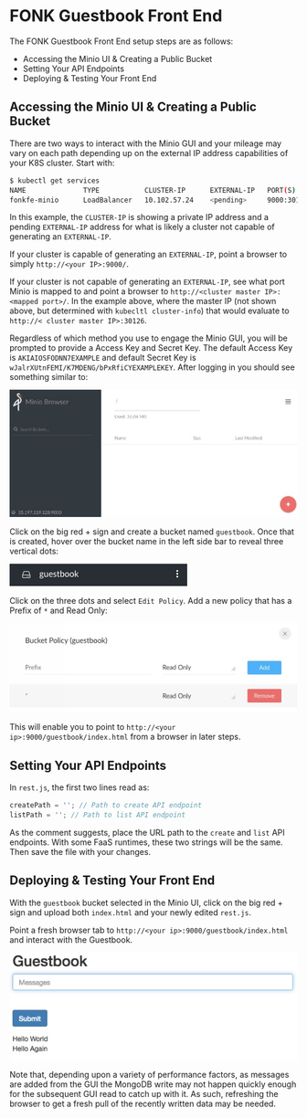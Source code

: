 # FONK Guestbook Front End
The FONK Guestbook Front End setup steps are as follows:

* Accessing the Minio UI & Creating a Public Bucket
* Setting Your API Endpoints
* Deploying & Testing Your Front End

## Accessing the Minio UI & Creating a Public Bucket
There are two ways to interact with the Minio GUI and your mileage may vary on each path depending up on the external IP address capabilities of your K8S cluster.  Start with:

```bash
$ kubectl get services
NAME              TYPE           CLUSTER-IP      EXTERNAL-IP   PORT(S)           AGE
fonkfe-minio      LoadBalancer   10.102.57.24    <pending>     9000:30126/TCP    18m
```

In this example, the `CLUSTER-IP` is showing a private IP address and a pending `EXTERNAL-IP` address for what is likely a cluster not capable of generating an `EXTERNAL-IP`.

If your cluster is capable of generating an `EXTERNAL-IP`, point a browser to simply `http://<your IP>:9000/`.

If your cluster is not capable of generating an `EXTERNAL-IP`, see what port Minio is mapped to and point a browser to `http://<cluster master IP>:<mapped port>/`.  In the example above, where the master IP (not shown above, but determined with `kubecltl cluster-info`) that would evaluate to `http://< cluster master IP>:30126`.

Regardless of which method you use to engage the Minio GUI, you will be prompted to provide a Access Key and Secret Key.  The default Access Key is `AKIAIOSFODNN7EXAMPLE` and default Secret Key is `wJalrXUtnFEMI/K7MDENG/bPxRfiCYEXAMPLEKEY`.  After logging in you should see something similar to:

![Minio UI](minio-ui.jpg)

Click on the big red + sign and create a bucket named `guestbook`.  Once that is created, hover over the bucket name in the left side bar to reveal three vertical dots:

![guestbook bucket](guestbook-bucket.jpg)

Click on the three dots and select `Edit Policy`.  Add a new policy that has a Prefix of `*` and Read Only:

![bucket policy](bucket-policy.jpg)

This will enable you to point to `http://<your ip>:9000/guestbook/index.html` from a browser in later steps.

## Setting Your API Endpoints
In `rest.js`, the first two lines read as:

```js
createPath = ''; // Path to create API endpoint
listPath = ''; // Path to list API endpoint
```

As the comment suggests, place the URL path to the `create` and `list` API endpoints.  With some FaaS runtimes, these two strings will be the same.  Then save the file with your changes.

## Deploying & Testing Your Front End
With the `guestbook` bucket selected in the Minio UI, click on the big red + sign and upload both `index.html` and your newly edited `rest.js`.

Point a fresh browser tab to `http://<your ip>:9000/guestbook/index.html` and interact with the Guestbook.

![guestbook ui](guestbook-ui.jpg)

Note that, depending upon a variety of performance factors, as messages are added from the GUI the MongoDB write may not happen quickly enough for the subsequent GUI read to catch up with it.  As such, refreshing the browser to get a fresh pull of the recently written data may be needed.
